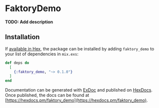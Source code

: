 # FaktoryDemo

**TODO: Add description**

## Installation

If [available in Hex](https://hex.pm/docs/publish), the package can be installed
by adding `faktory_demo` to your list of dependencies in `mix.exs`:

```elixir
def deps do
  [
    {:faktory_demo, "~> 0.1.0"}
  ]
end
```

Documentation can be generated with [ExDoc](https://github.com/elixir-lang/ex_doc)
and published on [HexDocs](https://hexdocs.pm). Once published, the docs can
be found at [https://hexdocs.pm/faktory_demo](https://hexdocs.pm/faktory_demo).

